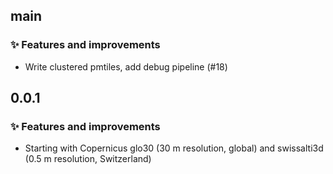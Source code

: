 ## main

### ✨ Features and improvements

- Write clustered pmtiles, add debug pipeline (#18)

## 0.0.1

### ✨ Features and improvements

- Starting with Copernicus glo30 (30 m resolution, global) and swissalti3d (0.5 m resolution, Switzerland)
